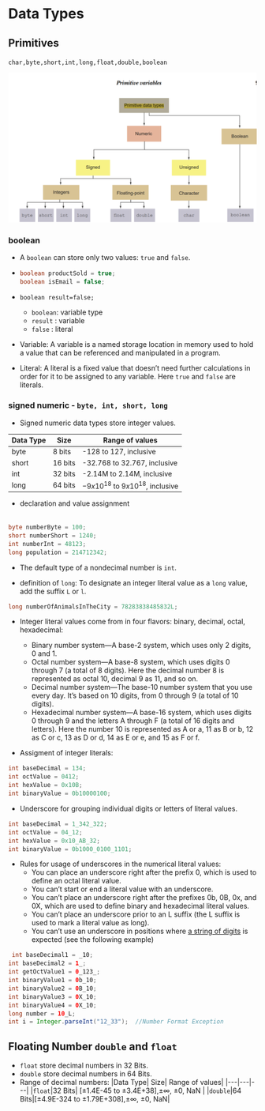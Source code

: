 # Data Types

## Primitives

`char,byte,short,int,long,float,double,boolean`

![primitive-data-types.png](primitive-data-types.png)

### boolean

- A `boolean` can store only two values: `true` and `false`.
- ```java
  boolean productSold = true;
  boolean isEmail = false;
  ```

- `boolean result=false;`

  - `boolean`: variable type
  - `result` : variable
  - `false` : literal

- Variable: A variable is a named storage location in memory used to hold a value that can be referenced and manipulated
  in a program.
- Literal: A literal is a fixed value that doesn’t need further calculations in order for it to be assigned to any
  variable. Here `true` and `false` are literals.

### signed numeric - `byte, int, short, long`

- Signed numeric data types store integer values.

| Data Type | Size    | Range of values                        |
| --------- | ------- | -------------------------------------- |
| byte      | 8 bits  | -128 to 127, inclusive                 |
| short     | 16 bits | -32.768 to 32.767, inclusive           |
| int       | 32 bits | -2.14M to 2.14M, inclusive             |
| long      | 64 bits | $-9x10^{18}$ to $9x10^{18}$, inclusive |

- declaration and value assignment

```java

byte numberByte = 100;
short numberShort = 1240;
int numberInt = 48123;
long population = 214712342;

```

- The default type of a nondecimal number is `int`.

- definition of `long`: To designate an integer literal value as a `long` value, add the suffix `L` or `l`.

```java
long numberOfAnimalsInTheCity = 78283838485832L;
```

- Integer literal values come from in four flavors: binary, decimal, octal, hexadecimal:

  - Binary number system—A base-2 system, which uses only 2 digits, 0 and 1.
  - Octal number system—A base-8 system, which uses digits 0 through 7 (a total of 8
    digits). Here the decimal number 8 is represented as octal 10, decimal 9 as 11,
    and so on.
  - Decimal number system—The base-10 number system that you use every day. It’s
    based on 10 digits, from 0 through 9 (a total of 10 digits).
  - Hexadecimal number system—A base-16 system, which uses digits 0 through 9 and
    the letters A through F (a total of 16 digits and letters). Here the number 10 is
    represented as A or a, 11 as B or b, 12 as C or c, 13 as D or d, 14 as E or e, and 15
    as F or f.

- Assigment of integer literals:

```java
int baseDecimal = 134;
int octValue = 0412;
int hexValue = 0x10B;
int binaryValue = 0b10000100;

```

- Underscore for grouping individual digits or letters of literal values.

```java
int baseDecimal = 1_342_322;
int octValue = 04_12;
int hexValue = 0x10_AB_32;
int binaryValue = 0b1000_0100_1101;

```

- Rules for usage of underscores in the numerical literal values:
  - You can place an underscore right after the prefix 0, which is used to define an
    octal literal value.
  - You can’t start or end a literal value with an underscore.
  - You can’t place an underscore right after the prefixes 0b, 0B, 0x, and 0X, which
    are used to define binary and hexadecimal literal values.
  - You can’t place an underscore prior to an L suffix (the L suffix is used to mark a
    literal value as long).
  - You can’t use an underscore in positions where <u>a string of digits</u> is expected
    (see the following example)

```java
 int baseDecimal1 = _10;
int baseDecimal2 = 1_;
int getOctValue1 = 0_123_;
int binaryValue1 = 0b_10;
int binaryValue2 = 0B_10;
int binaryValue3 = 0X_10;
int binaryValue4 = 0X_10;
long number = 10_L;
int i = Integer.parseInt("12_33");  //Number Format Exception
```

## Floating Number `double` and `float`

- `float` store decimal numbers in 32 Bits.
- `double` store decimal numbers in 64 Bits.
- Range of decimal numbers:
  |Data Type| Size| Range of values|
  |---|---|---|
  |`float`|32 Bits| [&plusmn;1.4E-45 to &plusmn;3.4E+38],&plusmn;$\infty$, &plusmn;0, NaN |
  |`double`|64 Bits|[&plusmn;4.9E-324 to &plusmn;1.79E+308],&plusmn;$\infty$, &plusmn;0, NaN|

